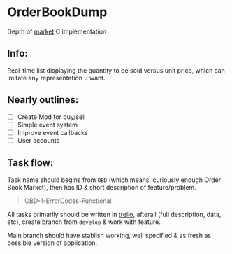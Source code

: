 # OrderBookDump

Depth of [market][market depth wiki] C implementation

## Info: ##

Real-time list displaying the quantity to be sold versus unit price, which can imitate any representation u want.

## Nearly outlines: ##

 - [ ] Create Mod for buy/sell
 - [ ] Simple event system
 - [ ] Improve event callbacks
 - [ ] User accounts

## Task flow: ##

Task name should begins from `OBD` (which means, curiously enough Order Book Market), 
then has ID & short description of feature/problem.
> OBD-1-ErrorCodes-Functional

All tasks primarily should be written in [trello][trello], afterall (full description, data, etc), 
create branch from `develop` & work with feature.

Main branch should have stablish working, well specified & as fresh as possible version of application.









[market depth wiki]: <https://en.wikipedia.org/wiki/Market_depth>

[trello]: <https://trello.com/b/izKFtGjF/bardak>